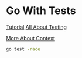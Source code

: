 # Go With Tests

[Tutorial](https://quii.gitbook.io/learn-go-with-tests)
[All About Testing](https://blog.jetbrains.com/go/2022/11/22/comprehensive-guide-to-testing-in-go/)

[More About Context](https://medium.com/@cep21/how-to-correctly-use-context-context-in-go-1-7-8f2c0fafdf39)

```sh
go test -race
```